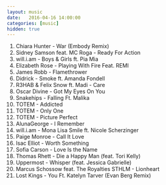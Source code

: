 ```yaml
---
layout: music
date:   2016-04-16 14:00:00
categories: [music]
hidden: true
---
```


1. Chiara Hunter - War (Embody Remix)
2. Sidney Samson feat. MC Roga - Ready For Action
3. will.i.am - Boys & Girls ft. Pia Mia
4. Elizabeth Rose - Playing With Fire Feat. REMI
5. James Robb - Flamethrower
6. Didrick - Smoke ft. Amanda Fondell
7. R3HAB & Felix Snow ft. Madi - Care
8. Oscar Divine - Got My Eyes On You
9. Snakehips - Falling Ft. Malika
10. TOTEM - Addicted
11. TOTEM - Only One
12. TOTEM - Picture Perfect
13. AlunaGeorge - I Remember
14. will.i.am - Mona Lisa Smile ft. Nicole Scherzinger
15. Paige Monroe - Call It Love
16. Isac Elliot - Worth Something
17. Sofia Carson - Love Is the Name
18. Thomas Rhett - Die a Happy Man (feat. Tori Kelly)
19. Uppermost - Whisper (feat. Jessica Gabrielle)
20. Marcus Schossow feat. The Royalties STHLM - Lionheart
21. Lost Kings - You Ft. Katelyn Tarver (Evan Berg Remix)